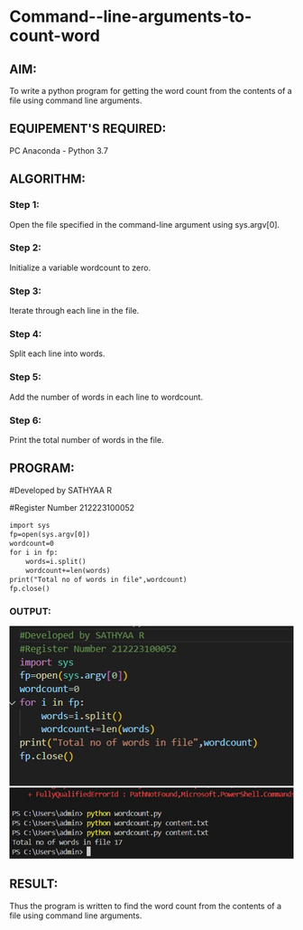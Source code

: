 # Command--line-arguments-to-count-word
## AIM:
To write a python program for getting the word count from the contents of a file using command line arguments.
## EQUIPEMENT'S REQUIRED: 
PC
Anaconda - Python 3.7
## ALGORITHM: 
### Step 1:
Open the file specified in the command-line argument using sys.argv[0].

### Step 2: 
Initialize a variable wordcount to zero.

### Step 3: 
Iterate through each line in the file.

### Step 4:  
Split each line into words.

### Step 5: 
Add the number of words in each line to wordcount.

### Step 6: 
Print the total number of words in the file.

## PROGRAM:

#Developed by SATHYAA R

#Register Number 212223100052
```
import sys
fp=open(sys.argv[0])
wordcount=0
for i in fp:
    words=i.split()
    wordcount+=len(words)
print("Total no of words in file",wordcount)
fp.close()
```

### OUTPUT:

![alt text](<10 pyth.jpg>)
![alt text](<10 pyth op.jpg>)

## RESULT:
Thus the program is written to find the word count from the contents of a file using command line arguments.
